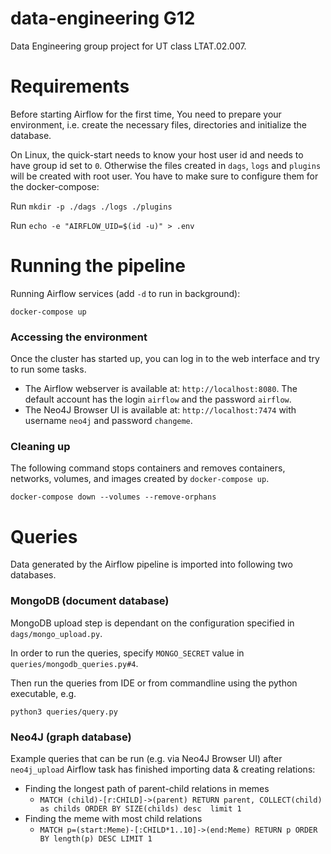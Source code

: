 # data-engineering G12

Data Engineering group project for UT class LTAT.02.007.

# Requirements

Before starting Airflow for the first time, You need to prepare your environment, i.e. create the necessary files,
directories and initialize the database.

On Linux, the quick-start needs to know your host user id and needs to have group id set to `0`. Otherwise the files
created in `dags`, `logs` and `plugins` will be created with root user. You have to make sure to configure them for the
docker-compose:

Run `mkdir -p ./dags ./logs ./plugins`

Run `echo -e "AIRFLOW_UID=$(id -u)" > .env`

# Running the pipeline

Running Airflow services (add `-d` to run in background): 

`docker-compose up`

### Accessing the environment

Once the cluster has started up, you can log in to the web interface and try to run some tasks.

* The Airflow webserver is available at: `http://localhost:8080`. The default account has the login `airflow` and the
password `airflow`.
* The Neo4J Browser UI is available at: `http://localhost:7474` with username `neo4j` and password `changeme`.

### Cleaning up

The following command stops containers and removes containers, networks, volumes, and images created
by `docker-compose up`.

`docker-compose down --volumes --remove-orphans`

# Queries

Data generated by the Airflow pipeline is imported into following two databases.

### MongoDB (document database)

MongoDB upload step is dependant on the configuration specified in `dags/mongo_upload.py`. 

In order to run the queries, specify `MONGO_SECRET` value in `queries/mongodb_queries.py#4`. 

Then run the queries from IDE or from commandline using the python executable, e.g.

`python3 queries/query.py`

### Neo4J (graph database)

Example queries that can be run (e.g. via Neo4J Browser UI) after `neo4j_upload` Airflow task has finished importing data & creating relations:

* Finding the longest path of parent-child relations in memes
  * `MATCH (child)-[r:CHILD]->(parent) RETURN parent, COLLECT(child) as childs ORDER BY SIZE(childs) desc  limit 1`
* Finding the meme with most child relations
  * `MATCH p=(start:Meme)-[:CHILD*1..10]->(end:Meme) RETURN p ORDER BY length(p) DESC LIMIT 1`
